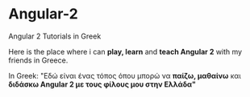 # Angular-2
Angular 2 Tutorials in Greek

Here is the place where i can <b>play, learn</b> and <b>teach Angular 2</b> with my friends in Greece.

In Greek:
 "Εδώ είναι ένας τόπος όπου μπορώ να <b>παίζω, μαθαίνω</b> και <b>διδάσκω Angular 2<b> με τους φίλους μου στην Ελλάδα"
